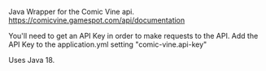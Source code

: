 Java Wrapper for the Comic Vine api.
https://comicvine.gamespot.com/api/documentation

You'll need to get an API Key in order to make requests to the API.
Add the API Key to the application.yml setting "comic-vine.api-key"

Uses Java 18. 

